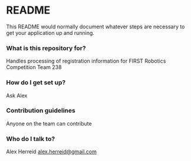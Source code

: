 # README #

This README would normally document whatever steps are necessary to get your application up and running.

### What is this repository for? ###

Handles processing of registration information for FIRST Robotics Competition Team 238

### How do I get set up? ###

Ask Alex

### Contribution guidelines ###

Anyone on the team can contribute

### Who do I talk to? ###

Alex Herreid
alex.herreid@gmail.com